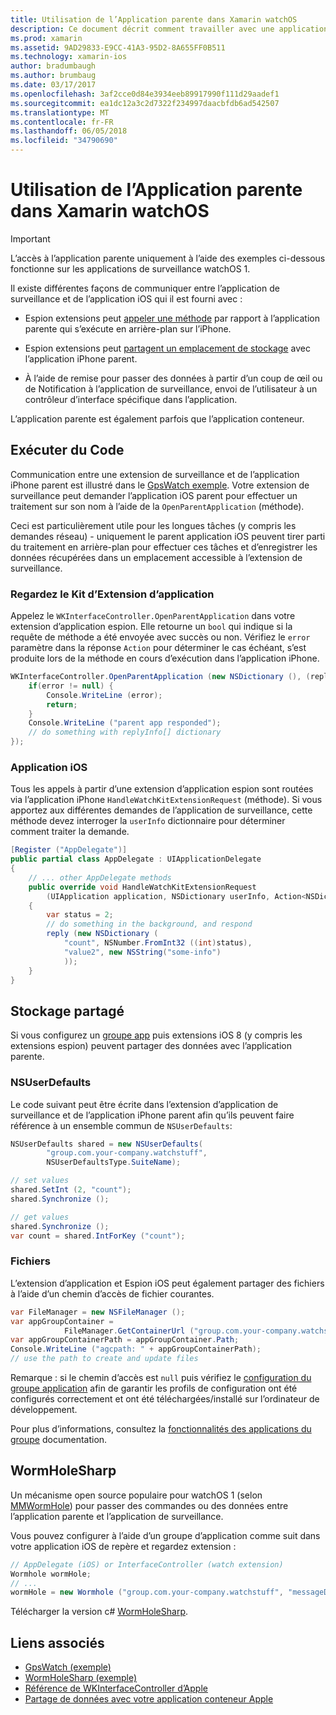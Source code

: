 ```yaml
---
title: Utilisation de l’Application parente dans Xamarin watchOS
description: Ce document décrit comment travailler avec une application de parent watchOS dans Xamarin. Elle décrit les extensions d’application WatchKit, des applications iOS, stockage partagé et bien plus encore.
ms.prod: xamarin
ms.assetid: 9AD29833-E9CC-41A3-95D2-8A655FF0B511
ms.technology: xamarin-ios
author: bradumbaugh
ms.author: brumbaug
ms.date: 03/17/2017
ms.openlocfilehash: 3af2cce0d84e3934eeb89917990f111d29aadef1
ms.sourcegitcommit: ea1dc12a3c2d7322f234997daacbfdb6ad542507
ms.translationtype: MT
ms.contentlocale: fr-FR
ms.lasthandoff: 06/05/2018
ms.locfileid: "34790690"
---
```

# <a name="working-with-the-watchos-parent-application-in-xamarin"></a>Utilisation de l’Application parente dans Xamarin watchOS

> [!IMPORTANT]
> L’accès à l’application parente uniquement à l’aide des exemples ci-dessous fonctionne sur les applications de surveillance watchOS 1.


Il existe différentes façons de communiquer entre l’application de surveillance et de l’application iOS qui il est fourni avec :

- Espion extensions peut [appeler une méthode](#code) par rapport à l’application parente qui s’exécute en arrière-plan sur l’iPhone.

- Espion extensions peut [partagent un emplacement de stockage](#storage) avec l’application iPhone parent.

- À l’aide de remise pour passer des données à partir d’un coup de œil ou de Notification à l’application de surveillance, envoi de l’utilisateur à un contrôleur d’interface spécifique dans l’application.

L’application parente est également parfois que l’application conteneur.


<a name="code" />

## <a name="run-code"></a>Exécuter du Code

Communication entre une extension de surveillance et de l’application iPhone parent est illustré dans le [GpsWatch exemple](https://developer.xamarin.com/samples/GpsWatch).
Votre extension de surveillance peut demander l’application iOS parent pour effectuer un traitement sur son nom à l’aide de la `OpenParentApplication` (méthode).

Ceci est particulièrement utile pour les longues tâches (y compris les demandes réseau) - uniquement le parent application iOS peuvent tirer parti du traitement en arrière-plan pour effectuer ces tâches et d’enregistrer les données récupérées dans un emplacement accessible à l’extension de surveillance.



### <a name="watch-kit-app-extension"></a>Regardez le Kit d’Extension d’application

Appelez le `WKInterfaceController.OpenParentApplication` dans votre extension d’application espion. Elle retourne un `bool` qui indique si la requête de méthode a été envoyée avec succès ou non. Vérifiez le `error` paramètre dans la réponse `Action` pour déterminer le cas échéant, s’est produite lors de la méthode en cours d’exécution dans l’application iPhone.

```csharp
WKInterfaceController.OpenParentApplication (new NSDictionary (), (replyInfo, error) => {
    if(error != null) {
        Console.WriteLine (error);
        return;
    }
    Console.WriteLine ("parent app responded");
    // do something with replyInfo[] dictionary
});
```


### <a name="ios-app"></a>Application iOS

Tous les appels à partir d’une extension d’application espion sont routées via l’application iPhone `HandleWatchKitExtensionRequest` (méthode).
Si vous apportez aux différentes demandes de l’application de surveillance, cette méthode devez interroger la `userInfo` dictionnaire pour déterminer comment traiter la demande.


```csharp
[Register ("AppDelegate")]
public partial class AppDelegate : UIApplicationDelegate
{
    // ... other AppDelegate methods
    public override void HandleWatchKitExtensionRequest
        (UIApplication application, NSDictionary userInfo, Action<NSDictionary> reply)
    {
        var status = 2;
        // do something in the background, and respond
        reply (new NSDictionary (
            "count", NSNumber.FromInt32 ((int)status),
            "value2", new NSString("some-info")
            ));
    }
}
```


<a name="storage" />

## <a name="shared-storage"></a>Stockage partagé

Si vous configurez un [groupe app](~/ios/watchos/app-fundamentals/app-groups.md) puis extensions iOS 8 (y compris les extensions espion) peuvent partager des données avec l’application parente.

<a name="nsuserdefaults" />

### <a name="nsuserdefaults"></a>NSUserDefaults

Le code suivant peut être écrite dans l’extension d’application de surveillance et de l’application iPhone parent afin qu’ils peuvent faire référence à un ensemble commun de `NSUserDefaults`:

```csharp
NSUserDefaults shared = new NSUserDefaults(
        "group.com.your-company.watchstuff",
        NSUserDefaultsType.SuiteName);

// set values
shared.SetInt (2, "count");
shared.Synchronize ();

// get values
shared.Synchronize ();
var count = shared.IntForKey ("count");
```

<a name="files" />

### <a name="files"></a>Fichiers

L’extension d’application et Espion iOS peut également partager des fichiers à l’aide d’un chemin d’accès de fichier courantes.

```csharp
var FileManager = new NSFileManager ();
var appGroupContainer =
            FileManager.GetContainerUrl ("group.com.your-company.watchstuff");
var appGroupContainerPath = appGroupContainer.Path;
Console.WriteLine ("agcpath: " + appGroupContainerPath);
// use the path to create and update files
```

Remarque : si le chemin d’accès est `null` puis vérifiez le [configuration du groupe application](~/ios/watchos/app-fundamentals/app-groups.md) afin de garantir les profils de configuration ont été configurés correctement et ont été téléchargées/installé sur l’ordinateur de développement.

Pour plus d’informations, consultez la [fonctionnalités des applications du groupe](~/ios/deploy-test/provisioning/capabilities/app-groups-capabilities.md) documentation.

## <a name="wormholesharp"></a>WormHoleSharp

Un mécanisme open source populaire pour watchOS 1 (selon [MMWormHole](https://github.com/mutualmobile/MMWormhole)) pour passer des commandes ou des données entre l’application parente et l’application de surveillance.

Vous pouvez configurer à l’aide d’un groupe d’application comme suit dans votre application iOS de repère et regardez extension :

```csharp
// AppDelegate (iOS) or InterfaceController (watch extension)
Wormhole wormHole;
// ...
wormHole = new Wormhole ("group.com.your-company.watchstuff", "messageDir");
```

Télécharger la version c# [WormHoleSharp](https://github.com/Clancey/WormHoleSharp).



## <a name="related-links"></a>Liens associés

- [GpsWatch (exemple)](https://developer.xamarin.com/samples/monotouch/WatchKit/WatchKitCatalog/)
- [WormHoleSharp (exemple)](https://github.com/Clancey/WormHoleSharp)
- [Référence de WKInterfaceController d’Apple](https://developer.apple.com/library/prerelease/ios/documentation/WatchKit/Reference/WKInterfaceController_class/index.html#//apple_ref/occ/clm/WKInterfaceController/openParentApplication:reply:)
- [Partage de données avec votre application conteneur Apple](https://developer.apple.com/library/ios/documentation/General/Conceptual/ExtensibilityPG/ExtensionScenarios.html)
